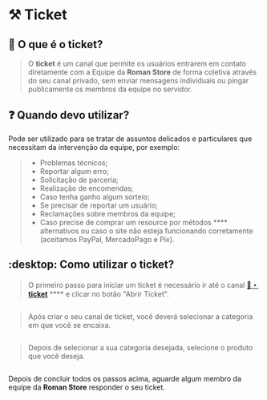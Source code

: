# ⚒ Ticket

## :pencil: O que é o ticket?

> O **ticket** é um canal que permite os usuários entrarem em contato diretamente com a Equipe da **Roman Store** de forma coletiva através do seu canal privado, sem enviar mensagens individuais ou pingar publicamente os membros da equipe no servidor.

## :question: Quando devo utilizar?

Pode ser utilizado para se tratar de assuntos delicados e particulares que necessitam da intervenção da equipe, por exemplo:

> * Problemas técnicos;
> * Reportar algum erro;
> * Solicitação de parceria;
> * Realização de encomendas;
> * Caso tenha ganho algum sorteio;
> * Se precisar de reportar um usuário;
> * Reclamações sobre membros da equipe;
> * Caso precise de comprar um resource por métodos **** alternativos ou caso o site não esteja funcionando corretamente (aceitamos PayPal, MercadoPago e Pix).

## :desktop: Como utilizar o ticket?

> O primeiro passo para iniciar um ticket é necessário ir até o canal [**🔗・ticket**](https://discord.com/channels/834584895811878952/942880839027531786) **** e clicar no botão "Abrir Ticket".

<figure><img src="../.gitbook/assets/Meu Vídeo (1).gif" alt=""><figcaption></figcaption></figure>

> Após criar o seu canal de ticket, você deverá selecionar a categoria em que você se encaixa.

<figure><img src="../.gitbook/assets/Meu Vídeo (2) (1).gif" alt=""><figcaption></figcaption></figure>

> Depois de selecionar a sua categoria desejada, selecione o produto que você deseja.

<figure><img src="../.gitbook/assets/Meu Vídeo (4).gif" alt=""><figcaption></figcaption></figure>

Depois de concluir todos os passos acima, aguarde algum membro da equipe da **Roman Store** responder o seu ticket.
